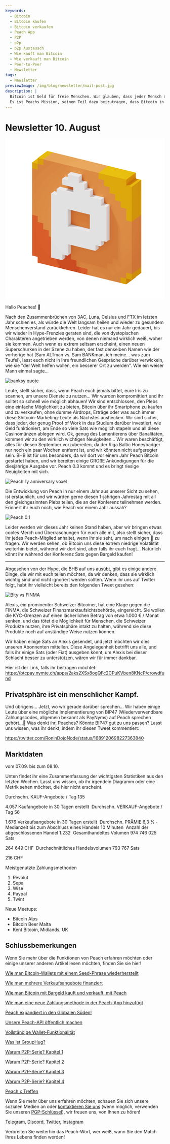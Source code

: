 ```yaml
---
keywords:
  - Bitcoin
  - Bitcoin kaufen
  - Bitcoin verkaufen
  - Peach App
  - P2P
  - p2p
  - p2p Austausch
  - Wie kauft man Bitcoin
  - Wie verkauft man Bitcoin
  - Peer-to-Peer
  - Newsletter
tags:
  - Newsletter
previewImage: /img/blog/newsletter/mail-post.jpg
description: |
  Bitcoin ist Geld für freie Menschen. Wir glauben, dass jeder Mensch das Recht hat zu wählen, welches Geld er verwendet, um sein Vermögen, das Ergebnis seiner Arbeit, seiner Zeit und Energie zu speichern.
  Es ist Peachs Mission, seinen Teil dazu beizutragen, dass Bitcoin in die Hände der Menschen gelangt.
---
```


# Newsletter 10. August

![peachy peach bitcoin gif](/img/blog/newsletter/gif-peach.gif)

Hallo Peaches! 🍑

Nach den Zusammenbrüchen von 3AC, Luna, Celsius und FTX im letzten Jahr schien es, als würde die Welt langsam heilen und wieder zu gesundem Menschenverstand zurückkehren. Leider hat es nur ein Jahr gedauert, bis wir wieder in Hype-Frenzies geraten sind, die von dystopischen Charakteren angetrieben werden, von denen niemand wirklich weiß, woher sie kommen.
Auch wenn es extrem seltsam erscheint, einen neuen Superschurken in der Szene zu haben, der fast denselben Namen wie der vorherige hat (Sam ALTman vs. Sam BANKman, ich meine... was zum Teufel), lasst euch nicht in ihre freundlichen Gespräche darüber verwickeln, wie sie "der Welt helfen wollen, ein besserer Ort zu werden".
Wie ein weiser Mann einmal sagte...

![banksy quote](https://img.mailinblue.com/5647291/images/content_library/original/64d35cc39777020a1b7cf7d7.png)

Leute, stellt sicher, dass, wenn Peach euch jemals bittet, eure Iris zu scannen, um unsere Dienste zu nutzen... Wir wurden kompromittiert und ihr solltet so schnell wie möglich abhauen!
Wir sind entschlossen, den Plebs eine einfache Möglichkeit zu bieten, Bitcoin über ihr Smartphone zu kaufen und zu verkaufen, ohne dumme Airdrops, Erträge oder was auch immer diese Shitcoin-Marketing-Leute als Nächstes aushecken. Wir sind sicher, dass jeder, der genug Proof of Work in das Studium darüber investiert, wie Geld funktioniert, am Ende so viele Sats wie möglich stapeln und all diese Casinomünzen ablegen wird.
Ok, genug des Lamentierens über Banalitäten, kommen wir zu den wirklich wichtigen Neuigkeiten...
Wir waren beschäftigt, alles für diesen September vorzubereiten, da der Riga Baltic Honeybadger nur noch ein paar Wochen entfernt ist, und wir könnten nicht aufgeregter sein.
BHB ist für uns besonders, da wir dort vor einem Jahr Peach Bitcoin gestartet haben, und wir bereiten einige GROßE Ankündigungen für die diesjährige Ausgabe vor. Peach 0.3 kommt und es bringt riesige Neuigkeiten mit sich.

![Peach 1y anniversary voxel](https://img.mailinblue.com/5647291/images/content_library/original/64d3780885a0cd7497564a07.jpg)

Die Entwicklung von Peach in nur einem Jahr aus unserer Sicht zu sehen, ist erstaunlich, und wir würden gerne diesen 1-jährigen Jahrestag mit all den gleichgesinnten Plebs teilen, die an der Konferenz teilnehmen werden.
Erinnert ihr euch noch, wie Peach vor einem Jahr aussah?

![Peach 0.1](https://img.mailinblue.com/5647291/images/content_library/original/64d36d212c6abc15dd4844bc.png)

Leider werden wir dieses Jahr keinen Stand haben, aber wir bringen etwas cooles Merch und Überraschungen für euch alle mit, also stellt sicher, dass ihr jedes Peach-Mitglied anhaltet, wenn ihr sie seht, um nach einigen 🎁 zu fragen.
Wir werden sehen, ob Bitcoin uns diese extrem niedrige Volatilität weiterhin bietet, während wir dort sind, aber falls ihr euch fragt... Natürlich könnt ihr während der Konferenz Sats gegen Bargeld kaufen!

---

Abgesehen von der Hype, die BHB auf uns ausübt, gibt es einige andere Dinge, die wir mit euch teilen möchten, da wir denken, dass sie wirklich wichtig sind und nicht ignoriert werden sollten.
Wenn ihr uns auf Twitter folgt, habt ihr vielleicht bereits den folgenden Tweet gesehen:

![Bity vs FINMA](https://img.mailinblue.com/5647291/images/content_library/original/64d370c9bbeb9d0cb969c1d3.png)

Alexis, ein prominenter Schweizer Bitcoiner, hat eine Klage gegen die FINMA, die Schweizer Finanzmarktaufsichtsbehörde, eingereicht. Sie wollen die KYC-Grenzen auf einen lächerlichen Betrag von etwa 1.000 € / Monat senken, und das tötet die Möglichkeit für Menschen, die Schweizer Produkte nutzen, ihre Privatsphäre intakt zu halten, während sie diese Produkte noch auf anständige Weise nutzen können.

Wir haben einige Sats an Alexis gesendet, und jetzt möchten wir dies unseren Abonnenten mitteilen. Diese Angelegenheit betrifft uns alle, und falls ihr einige Sats (oder Fiat) ausgeben könnt, um Alexis bei dieser Schlacht besser zu unterstützen, wären wir für immer dankbar.

Hier ist der Link, falls ihr beitragen möchtet:
https://btcpay.nymte.ch/apps/2aks2XSx8ogQFc2CPuKVben8KNcP/crowdfund

## Privatsphäre ist ein menschlicher Kampf.

Und übrigens... Jetzt, wo wir gerade darüber sprechen... Wir haben einige Leute über eine mögliche Implementierung von BIP47 (Wiederverwendbare Zahlungscodes, allgemein bekannt als PayNyms) auf Peach sprechen gehört...👀
Was denkt ihr, Peaches? Könnte BIP47 gut zu uns passen? Lasst uns wissen, was ihr denkt, indem ihr diesen Tweet kommentiert:

https://twitter.com/RoninDojoNode/status/1689120698227363840

## Marktdaten

vom 07.09. bis zum 08.10.

Unten findet ihr eine Zusammenfassung der wichtigsten Statistiken aus den letzten Wochen. Lasst uns wissen, ob ihr irgendein Diagramm oder eine Metrik sehen möchtet, die hier nicht erscheint.

Durchschn. KAUF-Angebote / Tag
135

4.057 Kaufangebote in 30 Tagen erstellt
­
Durchschn. VERKAUF-Angebote / Tag
56

1.676 Verkaufsangebote in 30 Tagen erstellt
­
Durchschn. PRÄMIE
6,3 %
­
Medianzeit bis zum Abschluss eines Handels
10 Minuten
­
Anzahl der abgeschlossenen Handel
1.232
­
Gesamthandeltes Volumen
974 746 025 Sats

264 649 CHF
­
Durchschnittliches Handelsvolumen
793 767 Sats

216 CHF

Meistgenutzte Zahlungsmethoden

1. Revolut
2. Sepa
3. Wise
4. Paypal
5. Twint

Neue Meetups:

- Bitcoin Alps
- Bitcoin Beer Malta
- Kent Bitcoin, Midlands, UK

## Schlussbemerkungen

Wenn Sie mehr über die Funktionen von Peach erfahren möchten oder einige unserer anderen Artikel lesen möchten, finden Sie sie hier!

[Wie man Bitcoin-Wallets mit einem Seed-Phrase wiederherstellt](https://peachbitcoin.com/de/blog/how-to-restore-peach-wallet/)

[Wie man mehrere Verkaufsangebote finanziert](https://peachbitcoin.com/de/blog/funding-multiple-sell-offers/)

[Wie man Bitcoin mit Bargeld kauft und verkauft, mit Peach](https://peachbitcoin.com/de/blog/how-to-buy-and-sell-bitcoin-with-cash-using-peach/)

[Wie man eine neue Zahlungsmethode in der Peach-App hinzufügt](https://peachbitcoin.com/de/blog/how-to-add-a-payment-method/)

[Peach expandiert in den Globalen Süden!](https://peachbitcoin.com/de/blog/peach-expands-to-the-global-south/)

[Unsere Peach-API öffentlich machen](https://peachbitcoin.com/de/blog/making-our-peach-api-public/)

[Vollständige Wallet-Funktionalität](https://peachbitcoin.com/de/blog/full-wallet-functionality/)

[Was ist GroupHug?](https://peachbitcoin.com/de/blog/group-hug/)

[Warum P2P-Serie? Kapitel 1](https://peachbitcoin.com/de/blog/why-p2p-chapter-1/)

[Warum P2P-Serie? Kapitel 2](https://peachbitcoin.com/de/blog/why-p2p-chapter-2/)

[Warum P2P-Serie? Kapitel 3](https://peachbitcoin.com/de/blog/why-p2p-chapter-3-circular-economies/)

[Warum P2P-Serie? Kapitel 4](https://peachbitcoin.com/de/blog/why-p2p-chapter-4-chains-of-trust/)

[Peach x Treffen](https://peachbitcoin.com/de/blog/peach-for-meetups/)

Wenn Sie mehr über uns erfahren möchten, schauen Sie sich unsere sozialen Medien an oder [kontaktieren Sie uns](mailto:hello@peachbitcoin.com) (wenn möglich, verwenden Sie unseren [PGP-Schlüssel](https://keys.openpgp.org/vks/v1/by-fingerprint/48339A19645E2E53488E0E5479E1B270FACD1BD2)), wir freuen uns, von Ihnen zu hören!

[Telegram](https://t.me/+GkOW1J-ixBBkZWRk), [Discord](https://discord.gg/ypeHz3SW54), [Twitter](https://twitter.com/peachbitcoin), [Instagram](https://instagram.com/peachbitcoin)

Verbreiten Sie weiterhin das Peach-Wort, wer weiß, wann Sie den Match Ihres Lebens finden werden!
